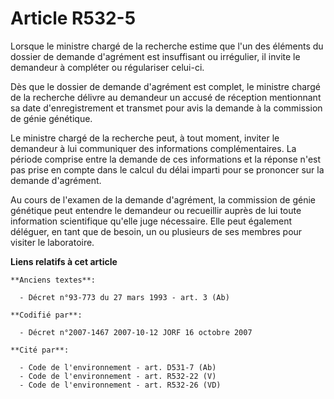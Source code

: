 # Article R532-5

Lorsque le ministre chargé de la recherche estime que l'un des éléments du dossier de demande d'agrément est insuffisant ou
irrégulier, il invite le demandeur à compléter ou régulariser celui-ci.

Dès que le dossier de demande d'agrément est complet, le ministre chargé de la recherche délivre au demandeur un accusé de
réception mentionnant sa date d'enregistrement et transmet pour avis la demande à la commission de génie génétique.

Le ministre chargé de la recherche peut, à tout moment, inviter le demandeur à lui communiquer des informations
complémentaires. La période comprise entre la demande de ces informations et la réponse n'est pas prise en compte dans le
calcul du délai imparti pour se prononcer sur la demande d'agrément.

Au cours de l'examen de la demande d'agrément, la commission de génie génétique peut entendre le demandeur ou recueillir
auprès de lui toute information scientifique qu'elle juge nécessaire. Elle peut également déléguer, en tant que de besoin, un
ou plusieurs de ses membres pour visiter le laboratoire.

**Liens relatifs à cet article**

	**Anciens textes**:

	  - Décret n°93-773 du 27 mars 1993 - art. 3 (Ab)

	**Codifié par**:

	  - Décret n°2007-1467 2007-10-12 JORF 16 octobre 2007

	**Cité par**:

	  - Code de l'environnement - art. D531-7 (Ab)
	  - Code de l'environnement - art. R532-22 (V)
	  - Code de l'environnement - art. R532-26 (VD)
